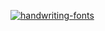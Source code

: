 <a href="https://fontmeme.com/handwriting-fonts/"><img src="https://fontmeme.com/permalink/230526/19ed8c5de9ab67701775cfaa27b374cc.png" alt="handwriting-fonts" border="0"></a>
